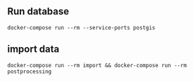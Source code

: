 
## Run database

`docker-compose run --rm --service-ports postgis`

## import data

`docker-compose run --rm import && docker-compose run --rm postprocessing`
